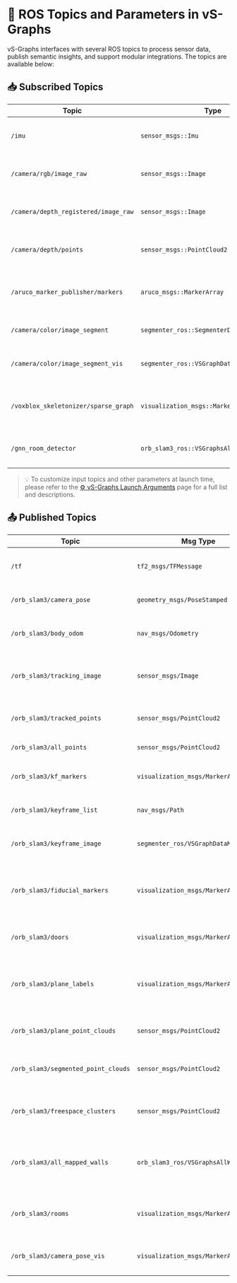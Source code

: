# 🤖 ROS Topics and Parameters in vS-Graphs

vS-Graphs interfaces with several ROS topics to process sensor data, publish semantic insights, and support modular integrations. The topics are available below:

## 📥 Subscribed Topics

| Topic                                | Type                                        | Description                                            |
| ------------------------------------ | ------------------------------------------- | ------------------------------------------------------ |
| `/imu`                               | `sensor_msgs::Imu`                          | Inertial data for IMU-powered configurations           |
| `/camera/rgb/image_raw`              | `sensor_msgs::Image`                        | RGB stream used in RGB-D configurations                |
| `/camera/depth_registered/image_raw` | `sensor_msgs::Image`                        | Aligned depth image stream in RGB-D setups             |
| `/camera/depth/points`               | `sensor_msgs::PointCloud2`                  | Point cloud generated by the depth sensor              |
| `/aruco_marker_publisher/markers`    | `aruco_msgs::MarkerArray`                   | Detected fiducial markers from the `aruco_ros` library |
| `/camera/color/image_segment`        | `segmenter_ros::SegmenterDataMsg`           | Semantic segmentation results                          |
| `/camera/color/image_segment_vis`    | `segmenter_ros::VSGraphDataMsg`             | Visualized semantic segmentation frame                 |
| `/voxblox_skeletonizer/sparse_graph` | `visualization_msgs::MarkerArray`           | Sparse graph representation of the free-space topology |
| `/gnn_room_detector`                 | `orb_slam3_ros::VSGraphsAllDetectdetRooms` | GNN-based room segmentation output                     |

> 💡 To customize input topics and other parameters at launch time, please refer to the [⚙️ vS-Graphs Launch Arguments](../launch/README.md) page for a full list and descriptions.

## 📤 Published Topics

| Topic                               | Msg Type                              | Description                                               |
| ----------------------------------- | ------------------------------------- | --------------------------------------------------------- |
| `/tf`                               | `tf2_msgs/TFMessage`                  | Camera transforms in the world frame                      |
| `/orb_slam3/camera_pose`            | `geometry_msgs/PoseStamped`           | Camera pose in the world frame                            |
| `/orb_slam3/body_odom`              | `nav_msgs/Odometry`                   | IMU-body odometry in the world frame                      |
| `/orb_slam3/tracking_image`         | `sensor_msgs/Image`                   | Image with keypoints and tracking status overlay          |
| `/orb_slam3/tracked_points`         | `sensor_msgs/PointCloud2`             | Currently tracked SLAM map points                         |
| `/orb_slam3/all_points`             | `sensor_msgs/PointCloud2`             | All SLAM map points                                       |
| `/orb_slam3/kf_markers`             | `visualization_msgs/MarkerArray`      | Visualization markers for keyframe poses                  |
| `/orb_slam3/keyframe_list`          | `nav_msgs/Path`                       | Full list of keyframes (poses)                            |
| `/orb_slam3/keyframe_image`         | `segmenter_ros/VSGraphDataMsg`        | Keyframe data with semantic overlays                      |
| `/orb_slam3/fiducial_markers`       | `visualization_msgs/MarkerArray`      | Mapped fiducial (e.g., ArUco) markers in the world frame  |
| `/orb_slam3/doors`                  | `visualization_msgs/MarkerArray`      | Mapped doorways in the environment                        |
| `/orb_slam3/plane_labels`           | `visualization_msgs/MarkerArray`      | Semantic labels for building components (walls, ground)   |
| `/orb_slam3/plane_point_clouds`     | `sensor_msgs/PointCloud2`             | Point clouds of detected building components              |
| `/orb_slam3/segmented_point_clouds` | `sensor_msgs/PointCloud2`             | Point cloud after semantic segmentation                   |
| `/orb_slam3/freespace_clusters`     | `sensor_msgs/PointCloud2`             | Clustered free-space regions used for structural analysis |
| `/orb_slam3/all_mapped_walls`       | `orb_slam3_ros/VSGraphsAllWallsData` | All wall segments identified (GNN-based room detection)   |
| `/orb_slam3/rooms`                  | `visualization_msgs/MarkerArray`      | Detected structural elements (rooms and corridors)        |
| `/orb_slam3/camera_pose_vis`        | `visualization_msgs/MarkerArray`      | Visualization markers for current camera pose             |
